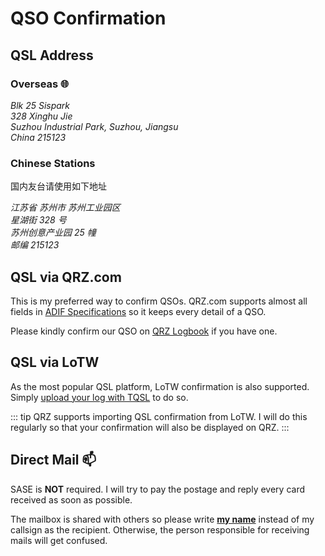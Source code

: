 # QSO Confirmation

## QSL Address

### Overseas :globe_with_meridians:
<address>
Blk 25 Sispark<br>
328 Xinghu Jie<br>
Suzhou Industrial Park, Suzhou, Jiangsu<br>
China 215123
</address>

### Chinese Stations
<span lang="zh-cn">国内友台请使用如下地址</span>
<address lang="zh-cn">
江苏省 苏州市 苏州工业园区<br>
星湖街 328 号<br>
苏州创意产业园 25 幢<br>
邮编 215123
</address>

## QSL via QRZ.com
This is my preferred way to confirm QSOs. QRZ.com supports almost all fields in [ADIF Specifications](http://adif.org.uk/314/ADIF_314.htm#Fields) so it keeps every detail of a QSO.

Please kindly confirm our QSO on [QRZ Logbook](https://logbook.qrz.com/) if you have one.

## QSL via LoTW
As the most popular QSL platform, LoTW confirmation is also supported. Simply [upload your log with TQSL](https://lotw.arrl.org/lotw-help/submitting-qsos/) to do so.

::: tip
QRZ supports importing QSL confirmation from LoTW. I will do this regularly so that your confirmation will also be displayed on QRZ.
:::

## Direct Mail :mailbox:
SASE is **NOT** required. I will try to pay the postage and reply every card received as soon as possible.

The mailbox is shared with others so please write [**my name**](https://www.qrz.com/db/BD4VQK) instead of my callsign as the recipient. Otherwise, the person responsible for receiving mails will get confused.
